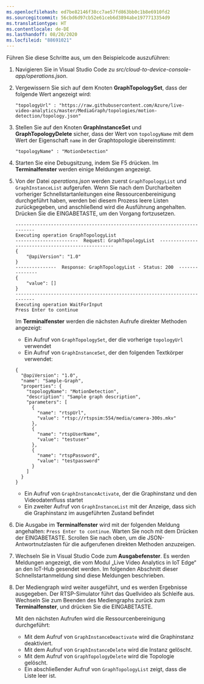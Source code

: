 ```yaml
---
ms.openlocfilehash: ed7be82146f38cc7ae57fd863bb0c1b8e6910fd2
ms.sourcegitcommit: 56cbd6d97cb52e61ceb6d3894abe1977713354d9
ms.translationtype: HT
ms.contentlocale: de-DE
ms.lasthandoff: 08/20/2020
ms.locfileid: "88691021"
---
```

Führen Sie diese Schritte aus, um den Beispielcode auszuführen:

1. Navigieren Sie in Visual Studio Code zu *src/cloud-to-device-console-app/operations.json*.
1. Vergewissern Sie sich auf dem Knoten **GraphTopologySet**, dass der folgende Wert angezeigt wird:

    `"topologyUrl" : "https://raw.githubusercontent.com/Azure/live-video-analytics/master/MediaGraph/topologies/motion-detection/topology.json"`
1. Stellen Sie auf den Knoten **GraphInstanceSet** und **GraphTopologyDelete** sicher, dass der Wert von `topologyName` mit dem Wert der Eigenschaft `name` in der Graphtopologie übereinstimmt:

    `"topologyName" : "MotionDetection"`
    
1. Starten Sie eine Debugsitzung, indem Sie F5 drücken. Im **Terminalfenster** werden einige Meldungen angezeigt.
1. Von der Datei *operations.json* werden zuerst `GraphTopologyList` und `GraphInstanceList` aufgerufen. Wenn Sie nach dem Durcharbeiten vorheriger Schnellstartanleitungen eine Ressourcenbereinigung durchgeführt haben, werden bei diesem Prozess leere Listen zurückgegeben, und anschließend wird die Ausführung angehalten. Drücken Sie die EINGABETASTE, um den Vorgang fortzusetzen.

    ```
    --------------------------------------------------------------------------
    Executing operation GraphTopologyList
    -----------------------  Request: GraphTopologyList  --------------------------------------------------
    {
        "@apiVersion": "1.0"
    }
    ---------------  Response: GraphTopologyList - Status: 200  ---------------
    {
        "value": []
    }
    --------------------------------------------------------------------------
    Executing operation WaitForInput
    Press Enter to continue
    ```
    
    Im **Terminalfenster** werden die nächsten Aufrufe direkter Methoden angezeigt:
     * Ein Aufruf von `GraphTopologySet`, der die vorherige `topologyUrl` verwendet
     * Ein Aufruf von `GraphInstanceSet`, der den folgenden Textkörper verwendet:
         
    ```
    {
      "@apiVersion": "1.0",
      "name": "Sample-Graph",
      "properties": {
        "topologyName": "MotionDetection",
        "description": "Sample graph description",
        "parameters": [
          {
            "name": "rtspUrl",
            "value": "rtsp://rtspsim:554/media/camera-300s.mkv"
          },
          {
            "name": "rtspUserName",
            "value": "testuser"
          },
          {
            "name": "rtspPassword",
            "value": "testpassword"
          }
        ]
      }
    }
    ```
     
    * Ein Aufruf von `GraphInstanceActivate`, der die Graphinstanz und den Videodatenfluss startet
    * Ein zweiter Aufruf von `GraphInstanceList` mit der Anzeige, dass sich die Graphinstanz im ausgeführten Zustand befindet
1. Die Ausgabe im **Terminalfenster** wird mit der folgenden Meldung angehalten: `Press Enter to continue`. Warten Sie noch mit dem Drücken der EINGABETASTE. Scrollen Sie nach oben, um die JSON-Antwortnutzlasten für die aufgerufenen direkten Methoden anzuzeigen.
1. Wechseln Sie in Visual Studio Code zum **Ausgabefenster**. Es werden Meldungen angezeigt, die vom Modul „Live Video Analytics in IoT Edge“ an den IoT-Hub gesendet werden. Im folgenden Abschnitt dieser Schnellstartanmeldung sind diese Meldungen beschrieben.
1. Der Mediengraph wird weiter ausgeführt, und es werden Ergebnisse ausgegeben. Der RTSP-Simulator führt das Quellvideo als Schleife aus. Wechseln Sie zum Beenden des Mediengraphs zurück zum **Terminalfenster**, und drücken Sie die EINGABETASTE. 

    Mit den nächsten Aufrufen wird die Ressourcenbereinigung durchgeführt:

    * Mit dem Aufruf von `GraphInstanceDeactivate` wird die Graphinstanz deaktiviert.
    * Mit dem Aufruf von `GraphInstanceDelete` wird die Instanz gelöscht.
    * Mit dem Aufruf von `GraphTopologyDelete` wird die Topologie gelöscht.
    * Ein abschließender Aufruf von `GraphTopologyList` zeigt, dass die Liste leer ist.
